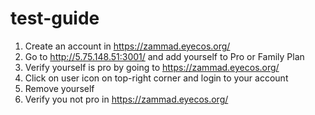 # test-guide
1. Create an account in https://zammad.eyecos.org/
2. Go to http://5.75.148.51:3001/ and add yourself to Pro or Family Plan
3. Verify yourself is pro by going to https://zammad.eyecos.org/
4. Click on user icon on top-right corner and login to your account
5. Remove yourself
6. Verify you not pro in https://zammad.eyecos.org/
